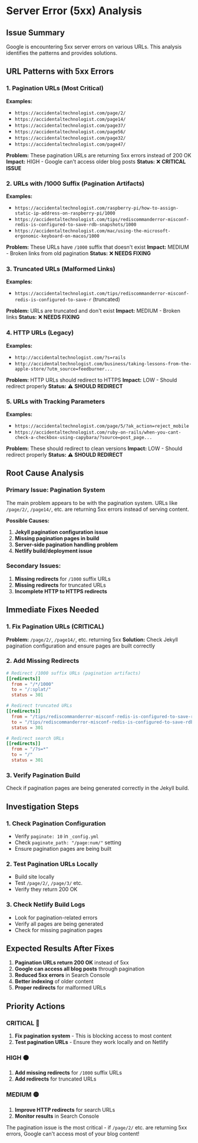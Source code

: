 # Server Error (5xx) Analysis

## Issue Summary
Google is encountering 5xx server errors on various URLs. This analysis identifies the patterns and provides solutions.

## URL Patterns with 5xx Errors

### 1. **Pagination URLs** (Most Critical)
**Examples:**
- `https://accidentaltechnologist.com/page/2/`
- `https://accidentaltechnologist.com/page14/`
- `https://accidentaltechnologist.com/page37/`
- `https://accidentaltechnologist.com/page56/`
- `https://accidentaltechnologist.com/page32/`
- `https://accidentaltechnologist.com/page47/`

**Problem:** These pagination URLs are returning 5xx errors instead of 200 OK
**Impact:** HIGH - Google can't access older blog posts
**Status:** ❌ **CRITICAL ISSUE**

### 2. **URLs with /1000 Suffix** (Pagination Artifacts)
**Examples:**
- `https://accidentaltechnologist.com/raspberry-pi/how-to-assign-static-ip-address-on-raspberry-pi/1000`
- `https://accidentaltechnologist.com/tips/rediscommanderror-misconf-redis-is-configured-to-save-rdb-snapshots/1000`
- `https://accidentaltechnologist.com/mac/using-the-microsoft-ergonomic-keyboard-on-macos/1000`

**Problem:** These URLs have `/1000` suffix that doesn't exist
**Impact:** MEDIUM - Broken links from old pagination
**Status:** ❌ **NEEDS FIXING**

### 3. **Truncated URLs** (Malformed Links)
**Examples:**
- `https://accidentaltechnologist.com/tips/rediscommanderror-misconf-redis-is-configured-to-save-r` (truncated)

**Problem:** URLs are truncated and don't exist
**Impact:** MEDIUM - Broken links
**Status:** ❌ **NEEDS FIXING**

### 4. **HTTP URLs** (Legacy)
**Examples:**
- `http://accidentaltechnologist.com/?s=rails`
- `http://accidentaltechnologist.com/business/taking-lessons-from-the-apple-store/?utm_source=feedburner...`

**Problem:** HTTP URLs should redirect to HTTPS
**Impact:** LOW - Should redirect properly
**Status:** ⚠️ **SHOULD REDIRECT**

### 5. **URLs with Tracking Parameters**
**Examples:**
- `https://accidentaltechnologist.com/page/5/?ak_action=reject_mobile`
- `https://accidentaltechnologist.com/ruby-on-rails/when-you-cant-check-a-checkbox-using-capybara/?source=post_page...`

**Problem:** These should redirect to clean versions
**Impact:** LOW - Should redirect properly
**Status:** ⚠️ **SHOULD REDIRECT**

## Root Cause Analysis

### **Primary Issue: Pagination System**
The main problem appears to be with the pagination system. URLs like `/page/2/`, `/page14/`, etc. are returning 5xx errors instead of serving content.

**Possible Causes:**
1. **Jekyll pagination configuration issue**
2. **Missing pagination pages in build**
3. **Server-side pagination handling problem**
4. **Netlify build/deployment issue**

### **Secondary Issues:**
1. **Missing redirects** for `/1000` suffix URLs
2. **Missing redirects** for truncated URLs
3. **Incomplete HTTP to HTTPS redirects**

## Immediate Fixes Needed

### 1. **Fix Pagination URLs** (CRITICAL)
**Problem:** `/page/2/`, `/page14/`, etc. returning 5xx
**Solution:** Check Jekyll pagination configuration and ensure pages are built correctly

### 2. **Add Missing Redirects**
```toml
# Redirect /1000 suffix URLs (pagination artifacts)
[[redirects]]
  from = "/*/1000"
  to = "/:splat/"
  status = 301

# Redirect truncated URLs
[[redirects]]
  from = "/tips/rediscommanderror-misconf-redis-is-configured-to-save-r"
  to = "/tips/rediscommanderror-misconf-redis-is-configured-to-save-rdb-snapshots/"
  status = 301

# Redirect search URLs
[[redirects]]
  from = "/?s=*"
  to = "/"
  status = 301
```

### 3. **Verify Pagination Build**
Check if pagination pages are being generated correctly in the Jekyll build.

## Investigation Steps

### 1. **Check Pagination Configuration**
- Verify `paginate: 10` in `_config.yml`
- Check `paginate_path: "/page:num/"` setting
- Ensure pagination pages are being built

### 2. **Test Pagination URLs Locally**
- Build site locally
- Test `/page/2/`, `/page/3/` etc.
- Verify they return 200 OK

### 3. **Check Netlify Build Logs**
- Look for pagination-related errors
- Verify all pages are being generated
- Check for missing pagination pages

## Expected Results After Fixes

1. **Pagination URLs return 200 OK** instead of 5xx
2. **Google can access all blog posts** through pagination
3. **Reduced 5xx errors** in Search Console
4. **Better indexing** of older content
5. **Proper redirects** for malformed URLs

## Priority Actions

### **CRITICAL** 🔴
1. **Fix pagination system** - This is blocking access to most content
2. **Test pagination URLs** - Ensure they work locally and on Netlify

### **HIGH** 🟠
1. **Add missing redirects** for `/1000` suffix URLs
2. **Add redirects** for truncated URLs

### **MEDIUM** 🟡
1. **Improve HTTP redirects** for search URLs
2. **Monitor results** in Search Console

The pagination issue is the most critical - if `/page/2/` etc. are returning 5xx errors, Google can't access most of your blog content!